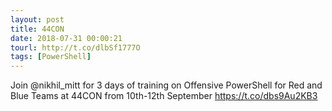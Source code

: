 ```yaml
---
layout: post
title: 44CON
date: 2018-07-31 00:00:21
tourl: http://t.co/dlbSf1777O
tags: [PowerShell]
---
```

Join @nikhil_mitt for 3 days of training on Offensive PowerShell for Red and Blue Teams at 44CON from 10th-12th September https://t.co/dbs9Au2KB3